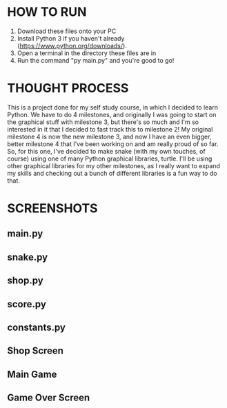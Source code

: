 # HOW TO RUN
1. Download these files onto your PC
2. Install Python 3 if you haven't already (https://www.python.org/downloads/).
3. Open a terminal in the directory these files are in
4. Run the command "py main.py" and you're good to go!

# THOUGHT PROCESS
This is a project done for my self study course, in which I decided to learn Python. We have to do 4 milestones, and originally I was going to start on the graphical stuff with milestone 3, but there's so much and I'm so interested in it that I decided to fast track this to milestone 2! My original milestone 4 is now the new milestone 3, and now I have an even bigger, better milestone 4 that I've been working on and am really proud of so far. So, for this one, I've decided to make snake (with my own touches, of course) using one of many Python graphical libraries, turtle. I'll be using other graphical libraries for my other milestones, as I really want to expand my skills and checking out a bunch of different libraries is a fun way to do that.

# SCREENSHOTS
## main.py

## snake.py

## shop.py

## score.py

## constants.py

## Shop Screen

## Main Game

## Game Over Screen